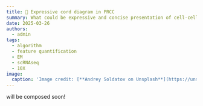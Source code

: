 ```yaml
---
title: 🧬 Expressive cord diagram in PRCC
summary: What could be expressive and concise presentation of cell-cell interaction? Here I write an small tool to draw Expressive cord diagram  
date: 2025-03-26
authors:
  - admin
tags:
  - algorithm
  - feature quantification
  - EM
  - scRNAseq
  - 10X
image:
  caption: 'Image credit: [**Andrey Soldatov on Unsplash**](https://unsplash.com)'
---
```


will be composed soon!

